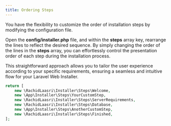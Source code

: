 ```yaml
---
title: Ordering Steps
---
```

You have the flexibility to customize the order of installation steps by modifying the configuration file.

Open the **config/installer.php** file, and within the **steps** array key, rearrange the lines to reflect the desired sequence. By simply changing the order of the lines in the **steps** array, you can effortlessly control the presentation order of each step during the installation process.

This straightforward approach allows you to tailor the user experience according to your specific requirements, ensuring a seamless and intuitive flow for your Laravel Web Installer.

```php
return [
    new \RachidLaasri\Installer\Steps\Welcome,
    new \App\Installer\Steps\YourCustomStep,
    new \RachidLaasri\Installer\Steps\ServerRequirements,
    new \RachidLaasri\Installer\Steps\Database,
    new \App\Installer\Steps\AnotherCustomStep,
    new \RachidLaasri\Installer\Steps\Finished,
];
```
